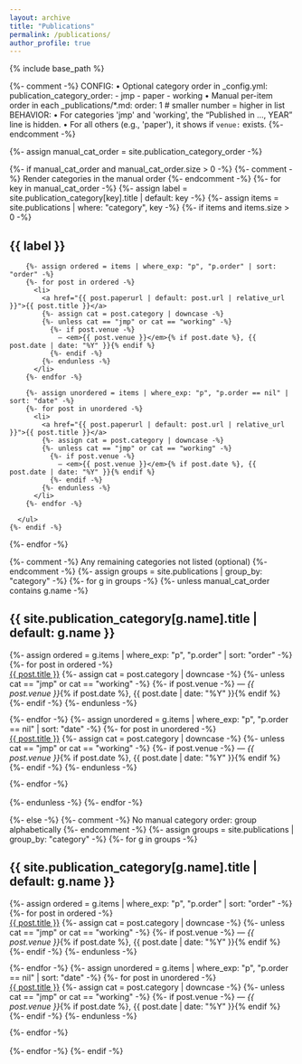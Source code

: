 ```yaml
---
layout: archive
title: "Publications"
permalink: /publications/
author_profile: true
---
```


{% include base_path %}

{%- comment -%}
CONFIG:
• Optional category order in _config.yml:
    publication_category_order:
      - jmp
      - paper
      - working
• Manual per-item order in each _publications/*.md:
    order: 1   # smaller number = higher in list
BEHAVIOR:
• For categories 'jmp' and 'working', the “Published in …, YEAR” line is hidden.
• For all others (e.g., 'paper'), it shows if `venue:` exists.
{%- endcomment -%}

<style>
  ul.pub-list { list-style: none; margin: 0 0 1rem 0; padding: 0; }
  ul.pub-list li { margin: 0 0 .75rem 0; }
</style>

{%- assign manual_cat_order = site.publication_category_order -%}

{%- if manual_cat_order and manual_cat_order.size > 0 -%}
  {%- comment -%} Render categories in the manual order {%- endcomment -%}
  {%- for key in manual_cat_order -%}
    {%- assign label = site.publication_category[key].title | default: key -%}
    {%- assign items = site.publications | where: "category", key -%}
    {%- if items and items.size > 0 -%}
      <h2 id="{{ key | slugify }}">{{ label }}</h2>
      <ul class="pub-list">

        {%- assign ordered = items | where_exp: "p", "p.order" | sort: "order" -%}
        {%- for post in ordered -%}
          <li>
            <a href="{{ post.paperurl | default: post.url | relative_url }}">{{ post.title }}</a>
            {%- assign cat = post.category | downcase -%}
            {%- unless cat == "jmp" or cat == "working" -%}
              {%- if post.venue -%}
                — <em>{{ post.venue }}</em>{% if post.date %}, {{ post.date | date: "%Y" }}{% endif %}
              {%- endif -%}
            {%- endunless -%}
          </li>
        {%- endfor -%}

        {%- assign unordered = items | where_exp: "p", "p.order == nil" | sort: "date" -%}
        {%- for post in unordered -%}
          <li>
            <a href="{{ post.paperurl | default: post.url | relative_url }}">{{ post.title }}</a>
            {%- assign cat = post.category | downcase -%}
            {%- unless cat == "jmp" or cat == "working" -%}
              {%- if post.venue -%}
                — <em>{{ post.venue }}</em>{% if post.date %}, {{ post.date | date: "%Y" }}{% endif %}
              {%- endif -%}
            {%- endunless -%}
          </li>
        {%- endfor -%}

      </ul>
    {%- endif -%}
  {%- endfor -%}

  {%- comment -%} Any remaining categories not listed (optional) {%- endcomment -%}
  {%- assign groups = site.publications | group_by: "category" -%}
  {%- for g in groups -%}
    {%- unless manual_cat_order contains g.name -%}
      <h2 id="{{ g.name | slugify }}">{{ site.publication_category[g.name].title | default: g.name }}</h2>
      <ul class="pub-list">
        {%- assign ordered = g.items | where_exp: "p", "p.order" | sort: "order" -%}
        {%- for post in ordered -%}
          <li>
            <a href="{{ post.paperurl | default: post.url | relative_url }}">{{ post.title }}</a>
            {%- assign cat = post.category | downcase -%}
            {%- unless cat == "jmp" or cat == "working" -%}
              {%- if post.venue -%}
                — <em>{{ post.venue }}</em>{% if post.date %}, {{ post.date | date: "%Y" }}{% endif %}
              {%- endif -%}
            {%- endunless -%}
          </li>
        {%- endfor -%}
        {%- assign unordered = g.items | where_exp: "p", "p.order == nil" | sort: "date" -%}
        {%- for post in unordered -%}
          <li>
            <a href="{{ post.paperurl | default: post.url | relative_url }}">{{ post.title }}</a>
            {%- assign cat = post.category | downcase -%}
            {%- unless cat == "jmp" or cat == "working" -%}
              {%- if post.venue -%}
                — <em>{{ post.venue }}</em>{% if post.date %}, {{ post.date | date: "%Y" }}{% endif %}
              {%- endif -%}
            {%- endunless -%}
          </li>
        {%- endfor -%}
      </ul>
    {%- endunless -%}
  {%- endfor -%}

{%- else -%}
  {%- comment -%} No manual category order: group alphabetically {%- endcomment -%}
  {%- assign groups = site.publications | group_by: "category" -%}
  {%- for g in groups -%}
    <h2 id="{{ g.name | slugify }}">{{ site.publication_category[g.name].title | default: g.name }}</h2>
    <ul class="pub-list">
      {%- assign ordered = g.items | where_exp: "p", "p.order" | sort: "order" -%}
      {%- for post in ordered -%}
        <li>
          <a href="{{ post.paperurl | default: post.url | relative_url }}">{{ post.title }}</a>
          {%- assign cat = post.category | downcase -%}
          {%- unless cat == "jmp" or cat == "working" -%}
            {%- if post.venue -%}
              — <em>{{ post.venue }}</em>{% if post.date %}, {{ post.date | date: "%Y" }}{% endif %}
            {%- endif -%}
          {%- endunless -%}
        </li>
      {%- endfor -%}
      {%- assign unordered = g.items | where_exp: "p", "p.order == nil" | sort: "date" -%}
      {%- for post in unordered -%}
        <li>
          <a href="{{ post.paperurl | default: post.url | relative_url }}">{{ post.title }}</a>
          {%- assign cat = post.category | downcase -%}
          {%- unless cat == "jmp" or cat == "working" -%}
            {%- if post.venue -%}
              — <em>{{ post.venue }}</em>{% if post.date %}, {{ post.date | date: "%Y" }}{% endif %}
            {%- endif -%}
          {%- endunless -%}
        </li>
      {%- endfor -%}
    </ul>
  {%- endfor -%}
{%- endif -%}
